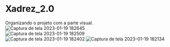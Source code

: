 # Xadrez_2.0
Organizando o projeto com a parte visual.
![Captura de tela 2023-01-19 182645](https://user-images.githubusercontent.com/83239045/221900610-c917e7a7-e7c7-4177-bb6e-f27536df4211.png)
![Captura de tela 2023-01-19 182509](https://user-images.githubusercontent.com/83239045/221900620-4154769d-c159-4330-adc4-d80b1fffc8f0.png)
![Captura de tela 2023-01-19 182402](https://user-images.githubusercontent.com/83239045/221900629-977a6fd1-4861-4bcf-a38f-a6ba28f6d70f.png)
![Captura de tela 2023-01-19 182134](https://user-images.githubusercontent.com/83239045/221900633-00c1703b-e952-4edc-be03-e3ef494472b3.png)
